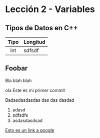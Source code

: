 # Lección 2 - Variables

## Tipos de Datos en C++

| Tipo              | Longitud       |
|:-----------------:|:---------------|
| int               | sdfsdf         |
   
## Foobar

Bla blah blah
 
ola Este es mi primer commit

Badasdasdasdas
das
das
dasdad
 1. adasd
 2. sdfsdfs
 3. asdasdasdsad

[Esto es un link a google](http://www.google.com)
